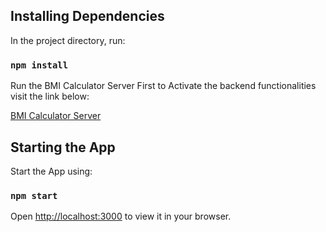 ## Installing Dependencies 

In the project directory, run:
### `npm install`

Run the BMI Calculator Server First to Activate the backend functionalities visit the link below:

[BMI Calculator Server](https://github.com/margibs/bmi-calculator-server)

## Starting the App

Start the App using:
### `npm start`

Open [http://localhost:3000](http://localhost:3000) to view it in your browser.


